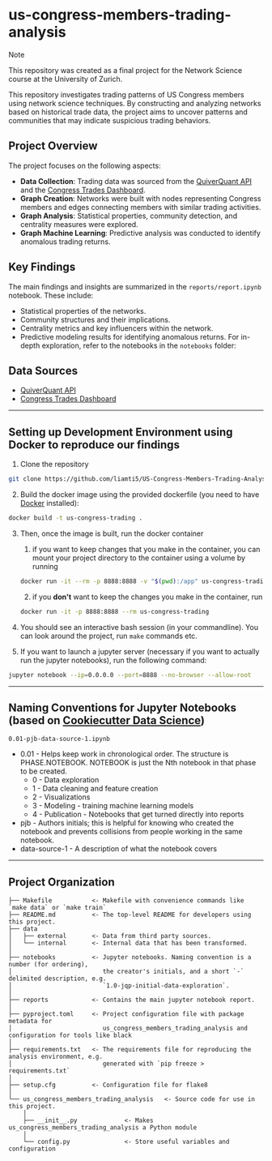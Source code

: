 # us-congress-members-trading-analysis
> [!NOTE]  
> This repository was created as a final project for the Network Science course at the University of Zurich.

This repository investigates trading patterns of US Congress members using network science techniques. By constructing and analyzing networks based on historical trade data, the project aims to uncover patterns and communities that may indicate suspicious trading behaviors.


## **Project Overview**
The project focuses on the following aspects:
- **Data Collection**: Trading data was sourced from the [QuiverQuant API](https://www.quiverquant.com/) and the [Congress Trades Dashboard](https://github.com/adrianmross/congress_trades_dashboard).
- **Graph Creation**: Networks were built with nodes representing Congress members and edges connecting members with similar trading activities.
- **Graph Analysis**: Statistical properties, community detection, and centrality measures were explored.
- **Graph Machine Learning**: Predictive analysis was conducted to identify anomalous trading returns.


## **Key Findings**
The main findings and insights are summarized in the `reports/report.ipynb` notebook. These include:
- Statistical properties of the networks.
- Community structures and their implications.
- Centrality metrics and key influencers within the network.
- Predictive modeling results for identifying anomalous returns.
For in-depth exploration, refer to the notebooks in the `notebooks` folder:


## **Data Sources**
- [QuiverQuant API](https://www.quiverquant.com/)
- [Congress Trades Dashboard](https://github.com/adrianmross/congress_trades_dashboard)

---

##  Setting up Development Environment using Docker to reproduce our findings

1. Clone the repository

```bash
git clone https://github.com/liamti5/US-Congress-Members-Trading-Analysis-UZH.git
```

2. Build the docker image using the provided dockerfile (you need to have [Docker](https://www.docker.com/products/docker-desktop/) installed):
```bash
docker build -t us-congress-trading .
```

3. Then, once the image is built, run the docker container 
   1. if you want to keep changes that you make in the container, you can mount your project directory to the container using a volume by running
    ```bash
   docker run -it --rm -p 8888:8888 -v "$(pwd):/app" us-congress-trading
   ```
   
   2. if you **don't** want to keep the changes you make in the container, run 
   ```bash
   docker run -it -p 8888:8888 --rm us-congress-trading
   ```

4. You should see an interactive bash session (in your commandline). You can look around the project, run `make` commands etc.

6. If you want to launch a jupyter server (necessary if you want to actually run the jupyter notebooks), run the following command:
```bash
jupyter notebook --ip=0.0.0.0 --port=8888 --no-browser --allow-root
```
---

## Naming Conventions for Jupyter Notebooks (based on [Cookiecutter Data Science](https://drivendata.github.io/cookiecutter-data-science/))

`0.01-pjb-data-source-1.ipynb`

- 0.01 - Helps keep work in chronological order. The structure is PHASE.NOTEBOOK. NOTEBOOK is just the Nth notebook in that phase to be created.
  - 0 - Data exploration
  - 1 - Data cleaning and feature creation
  - 2 - Visualizations
  - 3 - Modeling - training machine learning models
  - 4 - Publication - Notebooks that get turned directly into reports
- pjb - Authors initials; this is helpful for knowing who created the notebook and prevents collisions from people working in the same notebook.
- data-source-1 - A description of what the notebook covers

---

## Project Organization

```
├── Makefile           <- Makefile with convenience commands like `make data` or `make train`
├── README.md          <- The top-level README for developers using this project.
├── data
│   ├── external       <- Data from third party sources.
│   └── internal       <- Internal data that has been transformed.
│
├── notebooks          <- Jupyter notebooks. Naming convention is a number (for ordering),
│                         the creator's initials, and a short `-` delimited description, e.g.
│                         `1.0-jqp-initial-data-exploration`.
│
├── reports            <- Contains the main jupyter notebook report.
│
├── pyproject.toml     <- Project configuration file with package metadata for 
│                         us_congress_members_trading_analysis and configuration for tools like black
│
├── requirements.txt   <- The requirements file for reproducing the analysis environment, e.g.
│                         generated with `pip freeze > requirements.txt`
│
├── setup.cfg          <- Configuration file for flake8
│
└── us_congress_members_trading_analysis   <- Source code for use in this project.
    │
    ├── __init__.py             <- Makes us_congress_members_trading_analysis a Python module
    │
    └── config.py               <- Store useful variables and configuration
```



